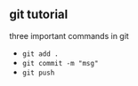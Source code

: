 ## git tutorial


three important commands in git
- `git add .`
- `git commit -m "msg"`
- `git push`
